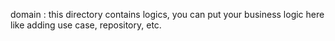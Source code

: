 domain : this directory contains logics, you can put your business logic here like adding use case, repository, etc.